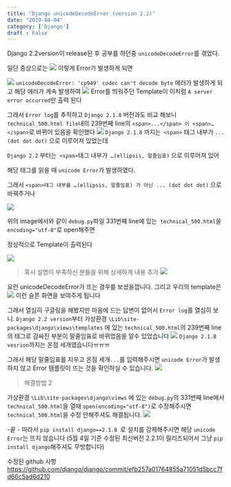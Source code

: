 ```yaml
---
title: "Django unicodeDecodeError (version 2.2)"
date: "2019-04-04"
category: ['Django']
draft : False
---
```



Django 2.2version이 release된 후 공부를 하던중
`unicodeDecodeError`를 겪었다.


일단 증상으로는
![](https://4.bp.blogspot.com/-q2NqXeDhrfc/XKUCHb3kxhI/AAAAAAAA8TQ/me37us8_5iUSbmjBXwe0VOf3Eb2n27EwACEwYBhgL/s640/main%2Berror.png)
이렇게 Error가 발생하게 되면

![](https://2.bp.blogspot.com/-JFSh6RRcMbs/XKUCH5KmcMI/AAAAAAAA8TU/ZC-b4fJJNL0auiAtl2fDSMfBf3nAudhtACEwYBhgL/s640/unicode%2Berror.png)
`unicodeDecodeError: 'cp949' codec can't decode byte` 에러가 발생하게 되고
해당 에러가 계속 발생하여
![](https://2.bp.blogspot.com/-yNokDB15jTE/XKUCGcK3tiI/AAAAAAAA8TI/Vr5dpvGzHAMtb9HPvfNTBfbkvSAv0vNXQCEwYBhgL/s640/error%2Btemplate.png)
Error를 띄워주던 Template이 이처럼 `A server error occurred`만 출력 된다


그래서 `Error log`를 추적하고
`Django 2.1.8` 버전과도 비교 해보니 `technical_500.html file`내의 239번째 line의
`<span>...</span> 이 <span>…</span>`로 바뀌어 있음을 확인했다
![](https://4.bp.blogspot.com/-l8Jae3-q2aY/XKUCGVUX2VI/AAAAAAAA8TU/Gv_eoeessEIoIVZ_xJMsEaO9NqpIQmLhQCEwYBhgL/s640/diffrent%2Btext.png)
`Django 2.1.8` 까지는` <span>` 태그 내부가 `... (dot dot dot)` 으로 이루어져 있었는데

`Django 2.2` 부터는` <span>`태그 내부가` …(ellipsis, 말줄임표)` 으로 이루어져 있어

해당 태그를 읽을 때 `unicode Error`가 발생하였다.

그래서 `<span>태그 내부를 …(ellipsis, 말줄임표) 가 아닌 ... (dot dot dot)` 으로 바꿔주거나

![](https://1.bp.blogspot.com/-7X1UZVMZy58/XKUCGdbtVAI/AAAAAAAA8TM/1SdjeDtkuXYt8v0Q__zYDZwvMTesvlciQCEwYBhgL/s640/add%2Bencoding%2Boption.png)

위의 image에서와 같이 `debug.py`파일 331번째 line에 있는` technical_500.html`을 `encoding="utf-8"`로 open해주면

정상적으로 Template이 출력된다

![](https://4.bp.blogspot.com/-JF3r2KBEugE/XKUCHo23AFI/AAAAAAAA8TU/j0QhqsO7FjQs8eYwXCzI2rOkJJYvCSA6ACEwYBhgL/s640/normal%2Btemplate%2B.png)



> 혹시 설명이 부족하신 분들을 위해 상세하게 내용 추가
![](https://cdn-class.likelion.org/media/django-summernote/2019-04-04/82ac95ad-008a-480f-88b5-e6e462b56afc.png)
 
요런 unicodeDecodeError가 뜨는 경우를 보셨을껍니다.
그리고 우리의 template은
 ![](https://cdn-class.likelion.org/media/django-summernote/2019-04-04/15378afa-4ca1-4823-886a-459dd516244f.png)
이런 슬픈 화면을 보여주게 됩니다

그래서 열심히 구글링을 해봤지만 마음에 드는 답변이 없어서
`Error log`를 열심히 보니.
`Django 2.2 version`부터 
가상환경 `\Lib\site-packages\django\views\templates` 에 있는 `technical_500.html`의  239번째 line의 <span> 태그로 감싸진 부분이 말줄임표로 바뀌었음을 알수 있었습니다
![](https://cdn-class.likelion.org/media/django-summernote/2019-04-04/f62eadb2-a846-4fcb-9dad-11130fa04876.png)
`Django 2.1.8 vesrion`까지는 온점 세개였습니다ㅠㅠㅠ

그래서 해당 말줄임표를 지우고 온점 세개` ... `를 입력해주시면 `unicode Error`가 발생하지 않고 Error 템플릿이 뜨는 것을 확인하실 수 있습니다.
![](https://cdn-class.likelion.org/media/django-summernote/2019-04-04/cab52d62-f5a4-462b-891f-5e7ca2b81ead.png)


> 해결방법 2

가상환경 `\Lib\site-packages\django\views` 에 있는 `debug.py`의 331번째 line에서 `technical_500.html`을 열때 `open(encoding="utf-8")`로 수정해주시면 `technical_500.html`을 수정 안해주셔도 해결됩니다.
![](https://cdn-class.likelion.org/media/django-summernote/2019-04-04/1f9b0601-6cfb-437c-a96b-cbc282af5b5c.png)


-끝 - 
따라서 `pip install django==2.1.8 `로 설치를 강제해주시면 해당 `unicode Error`는 뜨지 않습니다
(5월 4일 기준 수정된 최신버전 2.2.1이 릴리즈되어서 그냥 `pip install django`해주셔도 무방합니다)


수정된 github 사항
https://github.com/django/django/commit/efb257a01764855a71051d5bcc7fd66c5ad6d210